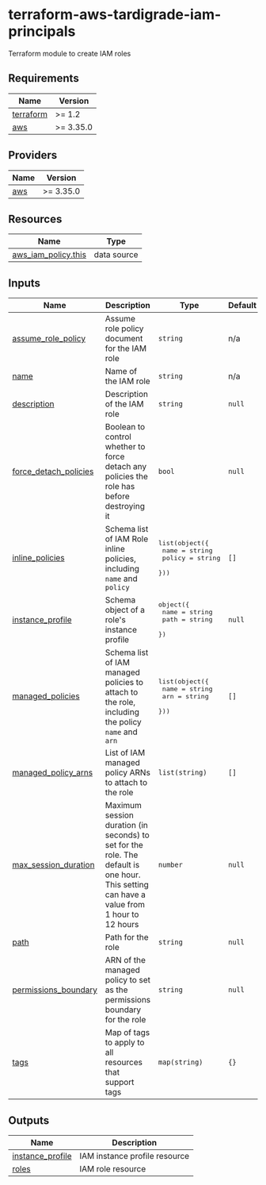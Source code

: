 # terraform-aws-tardigrade-iam-principals

Terraform module to create IAM roles


<!-- BEGIN TFDOCS -->
## Requirements

| Name | Version |
|------|---------|
| <a name="requirement_terraform"></a> [terraform](#requirement\_terraform) | >= 1.2 |
| <a name="requirement_aws"></a> [aws](#requirement\_aws) | >= 3.35.0 |

## Providers

| Name | Version |
|------|---------|
| <a name="provider_aws"></a> [aws](#provider\_aws) | >= 3.35.0 |

## Resources

| Name | Type |
|------|------|
| [aws_iam_policy.this](https://registry.terraform.io/providers/hashicorp/aws/latest/docs/data-sources/iam_policy) | data source |

## Inputs

| Name | Description | Type | Default | Required |
|------|-------------|------|---------|:--------:|
| <a name="input_assume_role_policy"></a> [assume\_role\_policy](#input\_assume\_role\_policy) | Assume role policy document for the IAM role | `string` | n/a | yes |
| <a name="input_name"></a> [name](#input\_name) | Name of the IAM role | `string` | n/a | yes |
| <a name="input_description"></a> [description](#input\_description) | Description of the IAM role | `string` | `null` | no |
| <a name="input_force_detach_policies"></a> [force\_detach\_policies](#input\_force\_detach\_policies) | Boolean to control whether to force detach any policies the role has before destroying it | `bool` | `null` | no |
| <a name="input_inline_policies"></a> [inline\_policies](#input\_inline\_policies) | Schema list of IAM Role inline policies, including `name` and `policy` | <pre>list(object({<br/>    name   = string<br/>    policy = string<br/>  }))</pre> | `[]` | no |
| <a name="input_instance_profile"></a> [instance\_profile](#input\_instance\_profile) | Schema object of a role's instance profile | <pre>object({<br/>    name = string<br/>    path = string<br/>  })</pre> | `null` | no |
| <a name="input_managed_policies"></a> [managed\_policies](#input\_managed\_policies) | Schema list of IAM managed policies to attach to the role, including the policy `name` and `arn` | <pre>list(object({<br/>    name = string<br/>    arn  = string<br/>  }))</pre> | `[]` | no |
| <a name="input_managed_policy_arns"></a> [managed\_policy\_arns](#input\_managed\_policy\_arns) | List of IAM managed policy ARNs to attach to the role | `list(string)` | `[]` | no |
| <a name="input_max_session_duration"></a> [max\_session\_duration](#input\_max\_session\_duration) | Maximum session duration (in seconds) to set for the role. The default is one hour. This setting can have a value from 1 hour to 12 hours | `number` | `null` | no |
| <a name="input_path"></a> [path](#input\_path) | Path for the role | `string` | `null` | no |
| <a name="input_permissions_boundary"></a> [permissions\_boundary](#input\_permissions\_boundary) | ARN of the managed policy to set as the permissions boundary for the role | `string` | `null` | no |
| <a name="input_tags"></a> [tags](#input\_tags) | Map of tags to apply to all resources that support tags | `map(string)` | `{}` | no |

## Outputs

| Name | Description |
|------|-------------|
| <a name="output_instance_profile"></a> [instance\_profile](#output\_instance\_profile) | IAM instance profile resource |
| <a name="output_roles"></a> [roles](#output\_roles) | IAM role resource |

<!-- END TFDOCS -->
